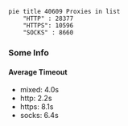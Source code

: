 
```mermaid
pie title 40609 Proxies in list
    "HTTP" : 28377
    "HTTPS": 10596
    "SOCKS" : 8660
```

### Some Info
#### Average Timeout

- mixed: 4.0s
- http: 2.2s
- https: 8.1s
- socks: 6.4s
